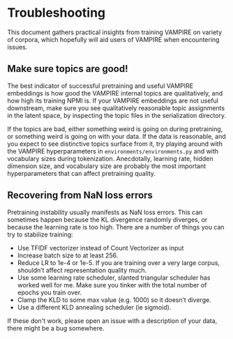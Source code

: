 
# Troubleshooting

This document gathers practical insights from training VAMPIRE on variety of corpora, which hopefully will aid users of VAMPIRE when encountering issues. 

## Make sure topics are good!

The best indicator of successful pretraining and useful VAMPIRE embeddings is how good the VAMPIRE internal topics are qualitatively, and how high its training NPMI is. If your VAMPIRE embeddings are not useful downstream, make sure you see qualitatively reasonable topic assignments in the latent space, by inspecting the topic files in the serialization directory. 

If the topics are bad, either something weird is going on during pretraining, or something weird is going on with your data. If the data is reasonable, and you expect to see distinctive topics surface from it, try playing around with the VAMPIRE hyperparameters in `environments/environments.py` and with vocabulary sizes during tokenization. Anecdotally, learning rate, hidden dimension size, and vocabulary size are probably the most important hyperparameters that can affect pretraining quality.

## Recovering from NaN loss errors

Pretraining instability usually manifests as NaN loss errors. This can sometimes happen because the KL divergence randomly diverges, or because the learning rate is too high. There are a number of things you can try to stabilize training:

* Use TFIDF vectorizer instead of Count Vectorizer as input
* Increase batch size to at least 256.
* Reduce LR to 1e-4 or 1e-5. If you are training over a very large corpus, shouldn’t affect representation quality much.
* Use some learning rate scheduler, slanted triangular scheduler has worked well for me. Make sure you tinker with the total number of epochs you train over.
* Clamp the KLD to some max value (e.g. 1000) so it doesn’t diverge.
* Use a different KLD annealing scheduler (ie sigmoid).

If these don't work, please open an issue with a description of your data, there might be a bug somewhere.